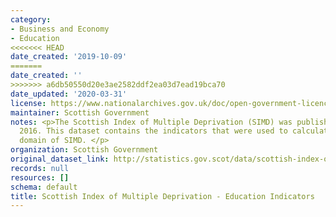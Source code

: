 ```yaml
---
category:
- Business and Economy
- Education
<<<<<<< HEAD
date_created: '2019-10-09'
=======
date_created: ''
>>>>>>> a6db50550d20e3ae2582ddf2ea03d7ead19bca70
date_updated: '2020-03-31'
license: https://www.nationalarchives.gov.uk/doc/open-government-licence/version/3/
maintainer: Scottish Government
notes: <p>The Scottish Index of Multiple Deprivation (SIMD) was published in August
  2016. This dataset contains the indicators that were used to calculate the education
  domain of SIMD. </p>
organization: Scottish Government
original_dataset_link: http://statistics.gov.scot/data/scottish-index-of-multiple-deprivation---education-indicators
records: null
resources: []
schema: default
title: Scottish Index of Multiple Deprivation - Education Indicators
---
```

